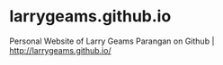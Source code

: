 # larrygeams.github.io
Personal Website of Larry Geams Parangan on Github | http://larrygeams.github.io/
